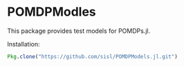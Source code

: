 # POMDPModles

This package provides test models for POMDPs.jl.

Installation:
```julia
Pkg.clone("https://github.com/sisl/POMDPModels.jl.git")
```
